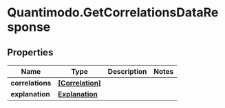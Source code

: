 # Quantimodo.GetCorrelationsDataResponse

## Properties
Name | Type | Description | Notes
------------ | ------------- | ------------- | -------------
**correlations** | [**[Correlation]**](Correlation.md) |  | 
**explanation** | [**Explanation**](Explanation.md) |  | 


